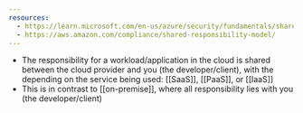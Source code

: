 ```yaml
---
resources:
  - https://learn.microsoft.com/en-us/azure/security/fundamentals/shared-responsibility
  - https://aws.amazon.com/compliance/shared-responsibility-model/
---
```

- The responsibility for a workload/application in the cloud is shared between the cloud provider and you (the developer/client), with the depending on the service being used: [[SaaS]], [[PaaS]], or [[IaaS]]
- This is in contrast to [[on-premise]], where all responsibility lies with you (the developer/client) 
